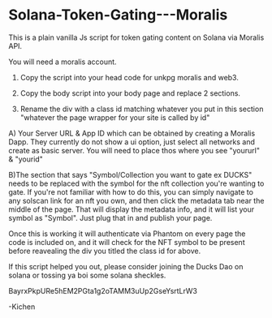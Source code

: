 # Solana-Token-Gating---Moralis

This is a plain vanilla Js script for token gating content on Solana via Moralis API. 

You will need a moralis account. 

1. Copy the script into your head code for unkpg moralis and web3.

2. Copy the body script into your body page and replace 2 sections.

3. Rename the div with a class id matching whatever you put in this section "whatever the page wrapper for your site is called by id"

A) Your Server URL & App ID which can be obtained by creating a Moralis Dapp. They currently do not show a ui option, just select all networks and create as basic server. 
You will need to place thos where you see "yoururl" & "yourid"

B)The section that says "Symbol/Collection you want to gate ex DUCKS" needs to be replaced with the symbol for the nft collection you're wanting to gate. If you're not familiar
with how to do this, you can simply navigate to any solscan link for an nft you own, and then click the metadata tab near the middle of the page. That will display the 
metadata info, and it will list your symbol as "Symbol". Just plug that in and publish your page. 

Once this is working it will authenticate via Phantom on every page the code is included on, and it will check for the NFT symbol to be present before reavealing the div 
you titled the class id for above.

If this script helped you out, please consider joining the Ducks Dao on solana or tossing ya boi some solana sheckles. 

BayrxPkpURe5hEM2PGta1g2oTAMM3uUp2GseYsrtLrW3

-Kichen
